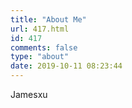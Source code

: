 ```yaml
---
title: "About Me"
url: 417.html
id: 417
comments: false
type: "about"
date: 2019-10-11 08:23:44
---
```


Jamesxu
